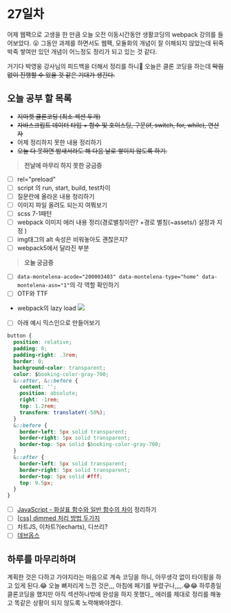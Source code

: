 # 27일차

어제 웹팩으로 고생을 한 만큼 오늘 오전 이동시간동안 생활코딩의 webpack 강의를 들어보았다. 😮 그동안 과제를 하면서도 웹팩, 모듈화의 개념이 잘 이해되지 않았는데 뒤죽박죽 쌓여만 있던 개념이 어느정도 정리가 되고 있는 것 같다.

거기다 박영웅 강사님의 피드백을 더해서 정리를 하니🥰 오늘은 클론 코딩을 하는데 ~~막힘 없이 진행할 수 있을 것 같은 기대가 생긴다.~~ 

## 오늘 공부 할 목록
- ~~지마켓 클론코딩 (최소 섹션 두개)~~
- ~~자바스크립트 데이터 타입 + 함수 및 호이스팅, 구문(if, switch, for, while), 연산자~~
- 어제 정리하지 못한 내용 정리하기
- ~~오늘 다 못하면 밤새서라도 해 다음 날로 쌓이지 않도록 하기.~~ 

>**전날에 마무리 하지 못한 궁금증**
- [ ] rel="preload"
- [ ] script 의 run, start, build, test차이
- [ ] 질문란에 올라온 내용 정리하기
- [ ] 이미지 파일 올려도 되는지 여쭤보기
- [ ] scss 7-1패턴
- [ ] webpack 이미지 에러 내용 정리(경로별칭이란? +경로 별칭(~assets/) 설정과 지정 )
- [ ] img태그의 alt 속성은 비워놓아도 괜찮은지?
- [ ] webpack5에서 달라진 부분

>**오늘 궁금증**
- [ ] `data-montelena-acode="200003403" data-montelena-type="home" data-montelena-asn="1"`의 각 역할 확인하기
- [ ] OTF와 TTF
- webpack의 lazy load
![](https://velog.velcdn.com/images/0seo8/post/0d7804fc-84f2-4d64-b29b-750152130ae9/image.png)
- [ ] 아래 예시 믹스인으로 만들어보기
```css
button {
  position: relative;
  padding: 0;
  padding-right: .3rem;
  border: 0;
  background-color: transparent;
  color: $booking-color-gray-700;        
  &::after, &::before {
    content: '';
    position: absolute;
    right: -1rem;
    top: 1.2rem;
    transform: translateY(-50%);
  }
  &::before {
    border-left: 5px solid transparent;
    border-right: 5px solid transparent;
    border-top: 5px solid $booking-color-gray-700;
  }
  &::after {
    border-left: 5px solid transparent;
    border-right: 5px solid transparent;
    border-top: 5px solid #fff;
    top: 9.5px;
  }
}
```
- [ ] [JavaScript - 화살표 함수와 일반 함수의 차이](https://hhyemi.github.io/2021/06/09/arrow.html) 정리하기
- [ ] [[css] dimmed 처리 방법 두가지](https://sub0709.tistory.com/35)
- [ ] 차트JS, 이차트?(echarts), 디쓰리?
- [ ] [데브옵스](https://brunch.co.kr/@fits-b/2)

## 하루를 마무리하며

계획한 것은 다하고 가야지라는 마음으로 계속 코딩을 하니, 아무생각 없이 타이핑을 하고 있게 된다.😂 오늘 뼈저리게 느낀 것은,,, 아침에 패기를 부렸구나,,,,.😂😂 하루종일 클론코딩을 했지만 아직 섹션하나밖에 완성을 하지 못했다,, 에러를 제대로 정리를 해놓고 똑같은 상황이 되지 않도록 노력해봐야겠다.



